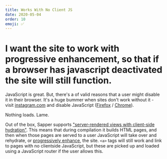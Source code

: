 ```yaml
---
title: Works With No Client JS
date: 2020-05-04
order: 10
emoji: ✅
---
```


# I want the site to work with progressive enhancement, so that if a browser has javascript deactivated the site will still function.

JavaScript is great. But, there's a of valid reasons that a user might disable it in their browser. It's a huge bummer when sites don't work without it - visit [instagram.com](https://www.instagram.com) and disable JavaScript ([Firefox](https://support.mozilla.org/en-US/questions/994809) / [Chrome](https://developers.google.com/web/tools/chrome-devtools/javascript/disable)). 

Nothing loads. Lame.


Out of the box, Sapper supports ["server-rendered views with client-side hydration"](https://sapper.svelte.dev/docs#What_is_Sapper). This means that during compilation it builds HTML pages, and then when those pages are served to a user JavaScript will take over and rehydrate, or [progressively enhance](https://www.smashingmagazine.com/2009/04/progressive-enhancement-what-it-is-and-how-to-use-it/), the site. `<a>` tags will still work and link to pages with no clientside JavaScript, but these are picked up and loaded using a JavaScript router if the user allows this.

